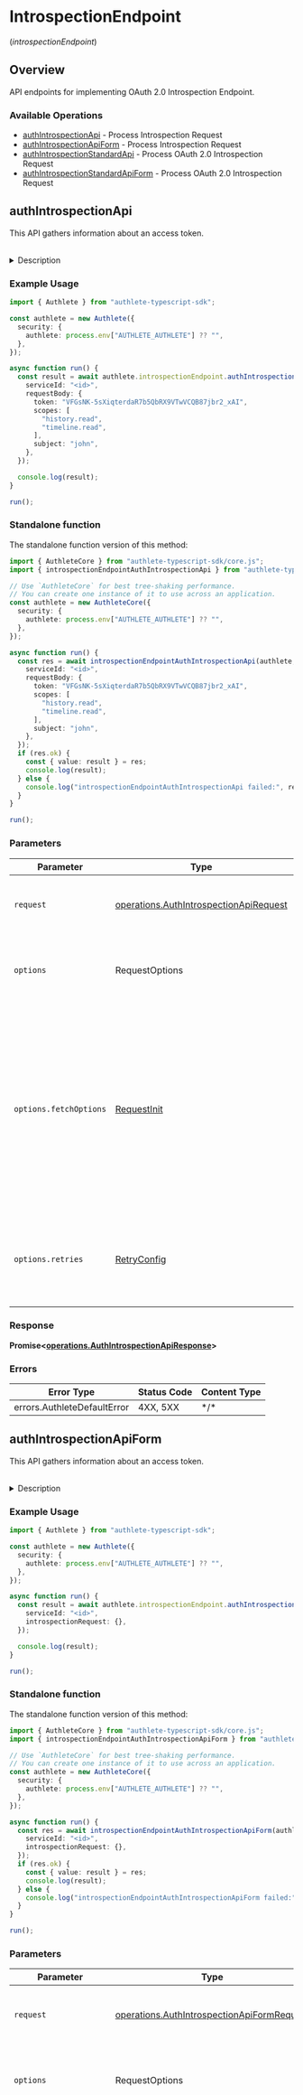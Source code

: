 # IntrospectionEndpoint
(*introspectionEndpoint*)

## Overview

API endpoints for implementing OAuth 2.0 Introspection Endpoint.

### Available Operations

* [authIntrospectionApi](#authintrospectionapi) - Process Introspection Request
* [authIntrospectionApiForm](#authintrospectionapiform) - Process Introspection Request
* [authIntrospectionStandardApi](#authintrospectionstandardapi) - Process OAuth 2.0 Introspection Request
* [authIntrospectionStandardApiForm](#authintrospectionstandardapiform) - Process OAuth 2.0 Introspection Request

## authIntrospectionApi

This API gathers information about an access token.

<br>
<details>
<summary>Description</summary>

This API is supposed to be called from within the implementations of protected resource endpoints
of the authorization server implementation in order to get information about the access token which
was presented by the client application.

In general, a client application accesses a protected resource endpoint of a service with an access
token, and the implementation of the endpoint checks whether the presented access token has enough
privileges (= scopes) to access the protected resource before returning the protected resource to
the client application. To achieve this flow, the endpoint implementation has to know detailed
information about the access token. Authlete `/auth/introspection` API can be used to get such information.

The response from `/auth/introspection` API has some parameters. Among them, it is `action` parameter
that the authorization server implementation should check first because it denotes the next action
that the authorization server implementation should take. According to the value of `action`, the
authorization server implementation must take the steps described below.

**INTERNAL_SERVER_ERROR**

When the value of `action` is `INTERNAL_SERVER_ERROR`, it means that the request from the authorization
server implementation was wrong or that an error occurred in Authlete.
In either case, from the viewpoint of the client application, it is an error on the server side.
Therefore, the service implementation should generate a response to the client application with
HTTP status of "500 Internal Server Error". Authlete recommends `application/json` as the content
type although OAuth 2.0 specification does not mention the format of the error response when the
redirect URI is not usable.

The value of `responseContent` is a string which describes the error in the format of
[RFC 6750](https://datatracker.ietf.org/doc/html/rfc6750) (OAuth 2.0 Bearer Token Usage), so if
the protected resource of the service implementation wants to return an error response to the client
application in the way that complies with RFC 6750 (in other words, if `accessTokenType` configuration
parameter of the service is Bearer), the value of `responseContent` can be used as the value of
`WWW-Authenticate` header.

The following is an example response which complies with RFC 6750.

```
HTTP/1.1 500 Internal Server Error
Content-Type: application/json
Cache-Control: no-store
Pragma: no-cache

{responseContent}
```

**BAD_REQUEST**

When the value of `action` is `BAD_REQUEST`, it means that the request from the client application
does not contain an access token (= the request from the authorization server implementation to
Authlete does not contain `token` request parameter).

A response with HTTP status of "400 Bad Request" must be returned to the client application and
the content type must be `application/json`.


The value of `responseContent` is a string which describes the error in the format of [RFC
6750](https://datatracker.ietf.org/doc/html/rfc6750) (OAuth 2.0 Bearer Token Usage), so if the
protected resource of the service implementation wants to return an error response to the client
application in the way that complies with RFC 6750 (in other words, if `accessTokenType` configuration
parameter of the service is `Bearer`), the value of `responseContent` can be used as the value of
`WWW-Authenticate` header.

The following is an example response which complies with RFC 6750.

```
HTTP/1.1 400 Bad Request
WWW-Authenticate: {responseContent}
Cache-Control: no-store
Pragma: no-cache
```

**UNAUTHORIZED**

When the value of `action` is `UNAUTHORIZED`, it means that the access token does not exist or has
expired.

The value of `responseContent` is a string which describes the error in the format of RFC
6750 (OAuth 2.0 Bearer Token Usage), so if the protected resource of the service implementation
wants to return an error response to the client application in the way that complies with [RFC
6750](https://datatracker.ietf.org/doc/html/rfc6750) (in other words, if `accessTokenType` configuration
parameter of the service is `Bearer`), the value of `responseContent` can be used as the value of
`WWW-Authenticate` header.

The following is an example response which complies with RFC 6750.

```
HTTP/1.1 401 Unauthorized
WWW-Authenticate: {responseContent}
Cache-Control: no-store
Pragma: no-cache
```

**FORBIDDEN**

When the value of `action` is `FORBIDDEN`, it means that the access token does not cover the required
scopes or that the subject associated with the access token is different from the subject contained
in the request.

A response with HTTP status of "400 Bad Request" must be returned to the client application and
the content type must be `application/json`.

The value of `responseContent` is a string which describes the error in the format of [RFC
6750](https://datatracker.ietf.org/doc/html/rfc6750) (OAuth 2.0 Bearer Token Usage), so if the
protected resource of the service implementation wants to return an error response to the client
application in the way that complies with RFC 6750 (in other words, if `accessTokenType` configuration
parameter of the service is Bearer), the value of `responseContent` can be used as the value of
`WWW-Authenticate` header.

The following is an example response which complies with RFC 6750.

```
HTTP/1.1 403 Forbidden
WWW-Authenticate: {responseContent}
Cache-Control: no-store
Pragma: no-cache
```

**OK**

When the value of `action` is `OK`, it means that the access token which the client application
presented is valid (= exists and has not expired).

The implementation of the protected resource endpoint is supposed to return the protected resource
to the client application.

When action is `OK`, the value of `responseContent` is `"Bearer error=\"invalid_request\""`. This
is the simplest string which can be used as the value of `WWW-Authenticate` header to indicate
"400 Bad Request". The implementation of the protected resource endpoint may use this string to
tell the client application that the request was bad (e.g. in case necessary request parameters
for the protected resource endpoint are missing). However, in such a case, the implementation
should generate a more informative error message to help developers of client applications.

The following is an example error response which complies with RFC 6750.

```
HTTP/1.1 400 Bad Request
WWW-Authenticate: {responseContent}
Cache-Control: no-store
Pragma: no-cache
```

Basically, The value of `responseContent` is a string which describes the error in the format of
[RFC 6750](https://datatracker.ietf.org/doc/html/rfc6750) (OAuth 2.0 Bearer Token Usage). So, if
the service has selected `Bearer` as the value of `accessTokenType` configuration parameter, the
value of `responseContent` can be used directly as the value of `WWW-Authenticate` header. However,
if the service has selected another different token type, the service has to generate error messages
for itself.

_**JWT-based access token**_

Since version 2.1, Authlete provides a feature to issue access tokens in JWT format. This feature
can be enabled by setting a non-null value to the `accessTokenSignAlg` property of the service
(see the description of the Service class for details). `/api/auth/introspection` API can accept
access tokens in JWT format. However, note that the API does not return information contained in
a given JWT-based access token but returns information stored in the database record which corresponds
to the given JWT-based access token. Because attributes of the database record can be modified
after the access token is issued (for example, by using `/api/auth/token/update` API), information
returned by `/api/auth/introspection` API and information the given JWT-based access token holds
may be different.

</details>


### Example Usage

<!-- UsageSnippet language="typescript" operationID="auth_introspection_api" method="post" path="/api/{serviceId}/auth/introspection" -->
```typescript
import { Authlete } from "authlete-typescript-sdk";

const authlete = new Authlete({
  security: {
    authlete: process.env["AUTHLETE_AUTHLETE"] ?? "",
  },
});

async function run() {
  const result = await authlete.introspectionEndpoint.authIntrospectionApi({
    serviceId: "<id>",
    requestBody: {
      token: "VFGsNK-5sXiqterdaR7b5QbRX9VTwVCQB87jbr2_xAI",
      scopes: [
        "history.read",
        "timeline.read",
      ],
      subject: "john",
    },
  });

  console.log(result);
}

run();
```

### Standalone function

The standalone function version of this method:

```typescript
import { AuthleteCore } from "authlete-typescript-sdk/core.js";
import { introspectionEndpointAuthIntrospectionApi } from "authlete-typescript-sdk/funcs/introspectionEndpointAuthIntrospectionApi.js";

// Use `AuthleteCore` for best tree-shaking performance.
// You can create one instance of it to use across an application.
const authlete = new AuthleteCore({
  security: {
    authlete: process.env["AUTHLETE_AUTHLETE"] ?? "",
  },
});

async function run() {
  const res = await introspectionEndpointAuthIntrospectionApi(authlete, {
    serviceId: "<id>",
    requestBody: {
      token: "VFGsNK-5sXiqterdaR7b5QbRX9VTwVCQB87jbr2_xAI",
      scopes: [
        "history.read",
        "timeline.read",
      ],
      subject: "john",
    },
  });
  if (res.ok) {
    const { value: result } = res;
    console.log(result);
  } else {
    console.log("introspectionEndpointAuthIntrospectionApi failed:", res.error);
  }
}

run();
```

### Parameters

| Parameter                                                                                                                                                                      | Type                                                                                                                                                                           | Required                                                                                                                                                                       | Description                                                                                                                                                                    |
| ------------------------------------------------------------------------------------------------------------------------------------------------------------------------------ | ------------------------------------------------------------------------------------------------------------------------------------------------------------------------------ | ------------------------------------------------------------------------------------------------------------------------------------------------------------------------------ | ------------------------------------------------------------------------------------------------------------------------------------------------------------------------------ |
| `request`                                                                                                                                                                      | [operations.AuthIntrospectionApiRequest](../../models/operations/authintrospectionapirequest.md)                                                                               | :heavy_check_mark:                                                                                                                                                             | The request object to use for the request.                                                                                                                                     |
| `options`                                                                                                                                                                      | RequestOptions                                                                                                                                                                 | :heavy_minus_sign:                                                                                                                                                             | Used to set various options for making HTTP requests.                                                                                                                          |
| `options.fetchOptions`                                                                                                                                                         | [RequestInit](https://developer.mozilla.org/en-US/docs/Web/API/Request/Request#options)                                                                                        | :heavy_minus_sign:                                                                                                                                                             | Options that are passed to the underlying HTTP request. This can be used to inject extra headers for examples. All `Request` options, except `method` and `body`, are allowed. |
| `options.retries`                                                                                                                                                              | [RetryConfig](../../lib/utils/retryconfig.md)                                                                                                                                  | :heavy_minus_sign:                                                                                                                                                             | Enables retrying HTTP requests under certain failure conditions.                                                                                                               |

### Response

**Promise\<[operations.AuthIntrospectionApiResponse](../../models/operations/authintrospectionapiresponse.md)\>**

### Errors

| Error Type                  | Status Code                 | Content Type                |
| --------------------------- | --------------------------- | --------------------------- |
| errors.AuthleteDefaultError | 4XX, 5XX                    | \*/\*                       |

## authIntrospectionApiForm

This API gathers information about an access token.

<br>
<details>
<summary>Description</summary>

This API is supposed to be called from within the implementations of protected resource endpoints
of the authorization server implementation in order to get information about the access token which
was presented by the client application.

In general, a client application accesses a protected resource endpoint of a service with an access
token, and the implementation of the endpoint checks whether the presented access token has enough
privileges (= scopes) to access the protected resource before returning the protected resource to
the client application. To achieve this flow, the endpoint implementation has to know detailed
information about the access token. Authlete `/auth/introspection` API can be used to get such information.

The response from `/auth/introspection` API has some parameters. Among them, it is `action` parameter
that the authorization server implementation should check first because it denotes the next action
that the authorization server implementation should take. According to the value of `action`, the
authorization server implementation must take the steps described below.

**INTERNAL_SERVER_ERROR**

When the value of `action` is `INTERNAL_SERVER_ERROR`, it means that the request from the authorization
server implementation was wrong or that an error occurred in Authlete.
In either case, from the viewpoint of the client application, it is an error on the server side.
Therefore, the service implementation should generate a response to the client application with
HTTP status of "500 Internal Server Error". Authlete recommends `application/json` as the content
type although OAuth 2.0 specification does not mention the format of the error response when the
redirect URI is not usable.

The value of `responseContent` is a string which describes the error in the format of
[RFC 6750](https://datatracker.ietf.org/doc/html/rfc6750) (OAuth 2.0 Bearer Token Usage), so if
the protected resource of the service implementation wants to return an error response to the client
application in the way that complies with RFC 6750 (in other words, if `accessTokenType` configuration
parameter of the service is Bearer), the value of `responseContent` can be used as the value of
`WWW-Authenticate` header.

The following is an example response which complies with RFC 6750.

```
HTTP/1.1 500 Internal Server Error
Content-Type: application/json
Cache-Control: no-store
Pragma: no-cache

{responseContent}
```

**BAD_REQUEST**

When the value of `action` is `BAD_REQUEST`, it means that the request from the client application
does not contain an access token (= the request from the authorization server implementation to
Authlete does not contain `token` request parameter).

A response with HTTP status of "400 Bad Request" must be returned to the client application and
the content type must be `application/json`.


The value of `responseContent` is a string which describes the error in the format of [RFC
6750](https://datatracker.ietf.org/doc/html/rfc6750) (OAuth 2.0 Bearer Token Usage), so if the
protected resource of the service implementation wants to return an error response to the client
application in the way that complies with RFC 6750 (in other words, if `accessTokenType` configuration
parameter of the service is `Bearer`), the value of `responseContent` can be used as the value of
`WWW-Authenticate` header.

The following is an example response which complies with RFC 6750.

```
HTTP/1.1 400 Bad Request
WWW-Authenticate: {responseContent}
Cache-Control: no-store
Pragma: no-cache
```

**UNAUTHORIZED**

When the value of `action` is `UNAUTHORIZED`, it means that the access token does not exist or has
expired.

The value of `responseContent` is a string which describes the error in the format of RFC
6750 (OAuth 2.0 Bearer Token Usage), so if the protected resource of the service implementation
wants to return an error response to the client application in the way that complies with [RFC
6750](https://datatracker.ietf.org/doc/html/rfc6750) (in other words, if `accessTokenType` configuration
parameter of the service is `Bearer`), the value of `responseContent` can be used as the value of
`WWW-Authenticate` header.

The following is an example response which complies with RFC 6750.

```
HTTP/1.1 401 Unauthorized
WWW-Authenticate: {responseContent}
Cache-Control: no-store
Pragma: no-cache
```

**FORBIDDEN**

When the value of `action` is `FORBIDDEN`, it means that the access token does not cover the required
scopes or that the subject associated with the access token is different from the subject contained
in the request.

A response with HTTP status of "400 Bad Request" must be returned to the client application and
the content type must be `application/json`.

The value of `responseContent` is a string which describes the error in the format of [RFC
6750](https://datatracker.ietf.org/doc/html/rfc6750) (OAuth 2.0 Bearer Token Usage), so if the
protected resource of the service implementation wants to return an error response to the client
application in the way that complies with RFC 6750 (in other words, if `accessTokenType` configuration
parameter of the service is Bearer), the value of `responseContent` can be used as the value of
`WWW-Authenticate` header.

The following is an example response which complies with RFC 6750.

```
HTTP/1.1 403 Forbidden
WWW-Authenticate: {responseContent}
Cache-Control: no-store
Pragma: no-cache
```

**OK**

When the value of `action` is `OK`, it means that the access token which the client application
presented is valid (= exists and has not expired).

The implementation of the protected resource endpoint is supposed to return the protected resource
to the client application.

When action is `OK`, the value of `responseContent` is `"Bearer error=\"invalid_request\""`. This
is the simplest string which can be used as the value of `WWW-Authenticate` header to indicate
"400 Bad Request". The implementation of the protected resource endpoint may use this string to
tell the client application that the request was bad (e.g. in case necessary request parameters
for the protected resource endpoint are missing). However, in such a case, the implementation
should generate a more informative error message to help developers of client applications.

The following is an example error response which complies with RFC 6750.

```
HTTP/1.1 400 Bad Request
WWW-Authenticate: {responseContent}
Cache-Control: no-store
Pragma: no-cache
```

Basically, The value of `responseContent` is a string which describes the error in the format of
[RFC 6750](https://datatracker.ietf.org/doc/html/rfc6750) (OAuth 2.0 Bearer Token Usage). So, if
the service has selected `Bearer` as the value of `accessTokenType` configuration parameter, the
value of `responseContent` can be used directly as the value of `WWW-Authenticate` header. However,
if the service has selected another different token type, the service has to generate error messages
for itself.

_**JWT-based access token**_

Since version 2.1, Authlete provides a feature to issue access tokens in JWT format. This feature
can be enabled by setting a non-null value to the `accessTokenSignAlg` property of the service
(see the description of the Service class for details). `/api/auth/introspection` API can accept
access tokens in JWT format. However, note that the API does not return information contained in
a given JWT-based access token but returns information stored in the database record which corresponds
to the given JWT-based access token. Because attributes of the database record can be modified
after the access token is issued (for example, by using `/api/auth/token/update` API), information
returned by `/api/auth/introspection` API and information the given JWT-based access token holds
may be different.

</details>


### Example Usage

<!-- UsageSnippet language="typescript" operationID="auth_introspection_api_form" method="post" path="/api/{serviceId}/auth/introspection" -->
```typescript
import { Authlete } from "authlete-typescript-sdk";

const authlete = new Authlete({
  security: {
    authlete: process.env["AUTHLETE_AUTHLETE"] ?? "",
  },
});

async function run() {
  const result = await authlete.introspectionEndpoint.authIntrospectionApiForm({
    serviceId: "<id>",
    introspectionRequest: {},
  });

  console.log(result);
}

run();
```

### Standalone function

The standalone function version of this method:

```typescript
import { AuthleteCore } from "authlete-typescript-sdk/core.js";
import { introspectionEndpointAuthIntrospectionApiForm } from "authlete-typescript-sdk/funcs/introspectionEndpointAuthIntrospectionApiForm.js";

// Use `AuthleteCore` for best tree-shaking performance.
// You can create one instance of it to use across an application.
const authlete = new AuthleteCore({
  security: {
    authlete: process.env["AUTHLETE_AUTHLETE"] ?? "",
  },
});

async function run() {
  const res = await introspectionEndpointAuthIntrospectionApiForm(authlete, {
    serviceId: "<id>",
    introspectionRequest: {},
  });
  if (res.ok) {
    const { value: result } = res;
    console.log(result);
  } else {
    console.log("introspectionEndpointAuthIntrospectionApiForm failed:", res.error);
  }
}

run();
```

### Parameters

| Parameter                                                                                                                                                                      | Type                                                                                                                                                                           | Required                                                                                                                                                                       | Description                                                                                                                                                                    |
| ------------------------------------------------------------------------------------------------------------------------------------------------------------------------------ | ------------------------------------------------------------------------------------------------------------------------------------------------------------------------------ | ------------------------------------------------------------------------------------------------------------------------------------------------------------------------------ | ------------------------------------------------------------------------------------------------------------------------------------------------------------------------------ |
| `request`                                                                                                                                                                      | [operations.AuthIntrospectionApiFormRequest](../../models/operations/authintrospectionapiformrequest.md)                                                                       | :heavy_check_mark:                                                                                                                                                             | The request object to use for the request.                                                                                                                                     |
| `options`                                                                                                                                                                      | RequestOptions                                                                                                                                                                 | :heavy_minus_sign:                                                                                                                                                             | Used to set various options for making HTTP requests.                                                                                                                          |
| `options.fetchOptions`                                                                                                                                                         | [RequestInit](https://developer.mozilla.org/en-US/docs/Web/API/Request/Request#options)                                                                                        | :heavy_minus_sign:                                                                                                                                                             | Options that are passed to the underlying HTTP request. This can be used to inject extra headers for examples. All `Request` options, except `method` and `body`, are allowed. |
| `options.retries`                                                                                                                                                              | [RetryConfig](../../lib/utils/retryconfig.md)                                                                                                                                  | :heavy_minus_sign:                                                                                                                                                             | Enables retrying HTTP requests under certain failure conditions.                                                                                                               |

### Response

**Promise\<[operations.AuthIntrospectionApiFormResponse](../../models/operations/authintrospectionapiformresponse.md)\>**

### Errors

| Error Type                  | Status Code                 | Content Type                |
| --------------------------- | --------------------------- | --------------------------- |
| errors.AuthleteDefaultError | 4XX, 5XX                    | \*/\*                       |

## authIntrospectionStandardApi

This API exists to help your authorization server provide its own introspection API which complies
with [RFC 7662](https://tools.ietf.org/html/rfc7662) (OAuth 2.0 Token Introspection).

<br>
<details>
<summary>Description</summary>

This API is supposed to be called from within the implementations of the introspection endpoint
of your service. The authorization server implementation should retrieve the value of `action` from
the response and take the following steps according to the value.

In general, a client application accesses a protected resource endpoint of a service with an access
token, and the implementation of the endpoint checks whether the presented access token has enough
privileges (= scopes) to access the protected resource before returning the protected resource to
the client application. To achieve this flow, the endpoint implementation has to know detailed
information about the access token. Authlete `/auth/introspection` API can be used to get such information.

The response from `/auth/introspection` API has some parameters. Among them, it is `action` parameter
that the authorization server implementation should check first because it denotes the next action
that the authorization server implementation should take. According to the value of `action`, the
authorization server implementation must take the steps described below.

**INTERNAL_SERVER_ERROR**

When the value of `action` is `INTERNAL_SERVER_ERROR`, it means that the request from the authorization
server implementation was wrong or that an error occurred in Authlete.

In either case, from the viewpoint of the client application, it is an error on the server side.
Therefore, the service implementation should generate a response to the client application with
HTTP status of "500 Internal Server Error".

The value of `responseContent` is a JSON string which describes the error, so it can be used
as the entity body of the response if you want. Note that, however, [RFC 7662](https://datatracker.ietf.org/doc/html/rfc7662) does not mention anything about the response
body of error responses.

The following illustrates an example response which the introspection endpoint of the authorization
server implementation generates and returns to the client application.

```
HTTP/1.1 500 Internal Server Error
Content-Type: application/json

{responseContent}
```

**BAD_REQUEST**

When the value of `action` is `BAD_REQUEST`, it means that the request from the client application
is invalid. This happens when the request from the client did not include the token request parameter.
See "[2.1. Introspection Request](https://datatracker.ietf.org/doc/html/rfc7662#section-2.1)" in
RFC 7662 for details about requirements for introspection requests.

The HTTP status of the response returned to the client application should be "400 Bad Request".

The value of `responseContent` is a JSON string which describes the error, so it can be used
as the entity body of the response if you want. Note that, however, [RFC 7662](https://datatracker.ietf.org/doc/html/rfc7662)
does not mention anything about the response body of error responses.

The following illustrates an example response which the introspection endpoint of the authorization
server implementation generates and returns to the client application.

```
HTTP/1.1 400 Bad Request
Content-Type: application/json

{responseContent}
```

**OK**

When the value of `action` is `OK`, the request from the client application is valid.

The HTTP status of the response returned to the client application must be "200 OK" and its content
type must be `application/json`.

The value of `responseContent` is a JSON string which complies with the introspection response
defined in "2.2. Introspection Response" in RFC7662.

The following illustrates the response which the introspection endpoint of your authorization server
implementation should generate and return to the client application.

```
HTTP/1.1 200 OK
Content-Type: application/json

{responseContent}
```

Note that RFC 7662 says _"To prevent token scanning attacks, **the endpoint MUST also require some
form of authorization to access this endpoint**"_. This means that you have to protect your introspection
endpoint in some way or other. Authlete does not care about how your introspection endpoint is protected.
In most cases, as mentioned in RFC 7662, "401 Unauthorized" is a proper response when an introspection
request does not satisfy authorization requirements imposed by your introspection endpoint.

</details>


### Example Usage

<!-- UsageSnippet language="typescript" operationID="auth_introspection_standard_api" method="post" path="/api/{serviceId}/auth/introspection/standard" -->
```typescript
import { Authlete } from "authlete-typescript-sdk";

const authlete = new Authlete({
  security: {
    authlete: process.env["AUTHLETE_AUTHLETE"] ?? "",
  },
});

async function run() {
  const result = await authlete.introspectionEndpoint.authIntrospectionStandardApi({
    serviceId: "<id>",
    requestBody: {
      parameters: "token=VFGsNK-5sXiqterdaR7b5QbRX9VTwVCQB87jbr2_xAI&token_type_hint=access_token",
    },
  });

  console.log(result);
}

run();
```

### Standalone function

The standalone function version of this method:

```typescript
import { AuthleteCore } from "authlete-typescript-sdk/core.js";
import { introspectionEndpointAuthIntrospectionStandardApi } from "authlete-typescript-sdk/funcs/introspectionEndpointAuthIntrospectionStandardApi.js";

// Use `AuthleteCore` for best tree-shaking performance.
// You can create one instance of it to use across an application.
const authlete = new AuthleteCore({
  security: {
    authlete: process.env["AUTHLETE_AUTHLETE"] ?? "",
  },
});

async function run() {
  const res = await introspectionEndpointAuthIntrospectionStandardApi(authlete, {
    serviceId: "<id>",
    requestBody: {
      parameters: "token=VFGsNK-5sXiqterdaR7b5QbRX9VTwVCQB87jbr2_xAI&token_type_hint=access_token",
    },
  });
  if (res.ok) {
    const { value: result } = res;
    console.log(result);
  } else {
    console.log("introspectionEndpointAuthIntrospectionStandardApi failed:", res.error);
  }
}

run();
```

### Parameters

| Parameter                                                                                                                                                                      | Type                                                                                                                                                                           | Required                                                                                                                                                                       | Description                                                                                                                                                                    |
| ------------------------------------------------------------------------------------------------------------------------------------------------------------------------------ | ------------------------------------------------------------------------------------------------------------------------------------------------------------------------------ | ------------------------------------------------------------------------------------------------------------------------------------------------------------------------------ | ------------------------------------------------------------------------------------------------------------------------------------------------------------------------------ |
| `request`                                                                                                                                                                      | [operations.AuthIntrospectionStandardApiRequest](../../models/operations/authintrospectionstandardapirequest.md)                                                               | :heavy_check_mark:                                                                                                                                                             | The request object to use for the request.                                                                                                                                     |
| `options`                                                                                                                                                                      | RequestOptions                                                                                                                                                                 | :heavy_minus_sign:                                                                                                                                                             | Used to set various options for making HTTP requests.                                                                                                                          |
| `options.fetchOptions`                                                                                                                                                         | [RequestInit](https://developer.mozilla.org/en-US/docs/Web/API/Request/Request#options)                                                                                        | :heavy_minus_sign:                                                                                                                                                             | Options that are passed to the underlying HTTP request. This can be used to inject extra headers for examples. All `Request` options, except `method` and `body`, are allowed. |
| `options.retries`                                                                                                                                                              | [RetryConfig](../../lib/utils/retryconfig.md)                                                                                                                                  | :heavy_minus_sign:                                                                                                                                                             | Enables retrying HTTP requests under certain failure conditions.                                                                                                               |

### Response

**Promise\<[operations.AuthIntrospectionStandardApiResponse](../../models/operations/authintrospectionstandardapiresponse.md)\>**

### Errors

| Error Type                  | Status Code                 | Content Type                |
| --------------------------- | --------------------------- | --------------------------- |
| errors.AuthleteDefaultError | 4XX, 5XX                    | \*/\*                       |

## authIntrospectionStandardApiForm

This API exists to help your authorization server provide its own introspection API which complies
with [RFC 7662](https://tools.ietf.org/html/rfc7662) (OAuth 2.0 Token Introspection).

<br>
<details>
<summary>Description</summary>

This API is supposed to be called from within the implementations of the introspection endpoint
of your service. The authorization server implementation should retrieve the value of `action` from
the response and take the following steps according to the value.

In general, a client application accesses a protected resource endpoint of a service with an access
token, and the implementation of the endpoint checks whether the presented access token has enough
privileges (= scopes) to access the protected resource before returning the protected resource to
the client application. To achieve this flow, the endpoint implementation has to know detailed
information about the access token. Authlete `/auth/introspection` API can be used to get such information.

The response from `/auth/introspection` API has some parameters. Among them, it is `action` parameter
that the authorization server implementation should check first because it denotes the next action
that the authorization server implementation should take. According to the value of `action`, the
authorization server implementation must take the steps described below.

**INTERNAL_SERVER_ERROR**

When the value of `action` is `INTERNAL_SERVER_ERROR`, it means that the request from the authorization
server implementation was wrong or that an error occurred in Authlete.

In either case, from the viewpoint of the client application, it is an error on the server side.
Therefore, the service implementation should generate a response to the client application with
HTTP status of "500 Internal Server Error".

The value of `responseContent` is a JSON string which describes the error, so it can be used
as the entity body of the response if you want. Note that, however, [RFC 7662](https://datatracker.ietf.org/doc/html/rfc7662) does not mention anything about the response
body of error responses.

The following illustrates an example response which the introspection endpoint of the authorization
server implementation generates and returns to the client application.

```
HTTP/1.1 500 Internal Server Error
Content-Type: application/json

{responseContent}
```

**BAD_REQUEST**

When the value of `action` is `BAD_REQUEST`, it means that the request from the client application
is invalid. This happens when the request from the client did not include the token request parameter.
See "[2.1. Introspection Request](https://datatracker.ietf.org/doc/html/rfc7662#section-2.1)" in
RFC 7662 for details about requirements for introspection requests.

The HTTP status of the response returned to the client application should be "400 Bad Request".

The value of `responseContent` is a JSON string which describes the error, so it can be used
as the entity body of the response if you want. Note that, however, [RFC 7662](https://datatracker.ietf.org/doc/html/rfc7662)
does not mention anything about the response body of error responses.

The following illustrates an example response which the introspection endpoint of the authorization
server implementation generates and returns to the client application.

```
HTTP/1.1 400 Bad Request
Content-Type: application/json

{responseContent}
```

**OK**

When the value of `action` is `OK`, the request from the client application is valid.

The HTTP status of the response returned to the client application must be "200 OK" and its content
type must be `application/json`.

The value of `responseContent` is a JSON string which complies with the introspection response
defined in "2.2. Introspection Response" in RFC7662.

The following illustrates the response which the introspection endpoint of your authorization server
implementation should generate and return to the client application.

```
HTTP/1.1 200 OK
Content-Type: application/json

{responseContent}
```

Note that RFC 7662 says _"To prevent token scanning attacks, **the endpoint MUST also require some
form of authorization to access this endpoint**"_. This means that you have to protect your introspection
endpoint in some way or other. Authlete does not care about how your introspection endpoint is protected.
In most cases, as mentioned in RFC 7662, "401 Unauthorized" is a proper response when an introspection
request does not satisfy authorization requirements imposed by your introspection endpoint.

</details>


### Example Usage

<!-- UsageSnippet language="typescript" operationID="auth_introspection_standard_api_form" method="post" path="/api/{serviceId}/auth/introspection/standard" -->
```typescript
import { Authlete } from "authlete-typescript-sdk";

const authlete = new Authlete({
  security: {
    authlete: process.env["AUTHLETE_AUTHLETE"] ?? "",
  },
});

async function run() {
  const result = await authlete.introspectionEndpoint.authIntrospectionStandardApiForm({
    serviceId: "<id>",
    introspectionStandardRequest: {},
  });

  console.log(result);
}

run();
```

### Standalone function

The standalone function version of this method:

```typescript
import { AuthleteCore } from "authlete-typescript-sdk/core.js";
import { introspectionEndpointAuthIntrospectionStandardApiForm } from "authlete-typescript-sdk/funcs/introspectionEndpointAuthIntrospectionStandardApiForm.js";

// Use `AuthleteCore` for best tree-shaking performance.
// You can create one instance of it to use across an application.
const authlete = new AuthleteCore({
  security: {
    authlete: process.env["AUTHLETE_AUTHLETE"] ?? "",
  },
});

async function run() {
  const res = await introspectionEndpointAuthIntrospectionStandardApiForm(authlete, {
    serviceId: "<id>",
    introspectionStandardRequest: {},
  });
  if (res.ok) {
    const { value: result } = res;
    console.log(result);
  } else {
    console.log("introspectionEndpointAuthIntrospectionStandardApiForm failed:", res.error);
  }
}

run();
```

### Parameters

| Parameter                                                                                                                                                                      | Type                                                                                                                                                                           | Required                                                                                                                                                                       | Description                                                                                                                                                                    |
| ------------------------------------------------------------------------------------------------------------------------------------------------------------------------------ | ------------------------------------------------------------------------------------------------------------------------------------------------------------------------------ | ------------------------------------------------------------------------------------------------------------------------------------------------------------------------------ | ------------------------------------------------------------------------------------------------------------------------------------------------------------------------------ |
| `request`                                                                                                                                                                      | [operations.AuthIntrospectionStandardApiFormRequest](../../models/operations/authintrospectionstandardapiformrequest.md)                                                       | :heavy_check_mark:                                                                                                                                                             | The request object to use for the request.                                                                                                                                     |
| `options`                                                                                                                                                                      | RequestOptions                                                                                                                                                                 | :heavy_minus_sign:                                                                                                                                                             | Used to set various options for making HTTP requests.                                                                                                                          |
| `options.fetchOptions`                                                                                                                                                         | [RequestInit](https://developer.mozilla.org/en-US/docs/Web/API/Request/Request#options)                                                                                        | :heavy_minus_sign:                                                                                                                                                             | Options that are passed to the underlying HTTP request. This can be used to inject extra headers for examples. All `Request` options, except `method` and `body`, are allowed. |
| `options.retries`                                                                                                                                                              | [RetryConfig](../../lib/utils/retryconfig.md)                                                                                                                                  | :heavy_minus_sign:                                                                                                                                                             | Enables retrying HTTP requests under certain failure conditions.                                                                                                               |

### Response

**Promise\<[operations.AuthIntrospectionStandardApiFormResponse](../../models/operations/authintrospectionstandardapiformresponse.md)\>**

### Errors

| Error Type                  | Status Code                 | Content Type                |
| --------------------------- | --------------------------- | --------------------------- |
| errors.AuthleteDefaultError | 4XX, 5XX                    | \*/\*                       |